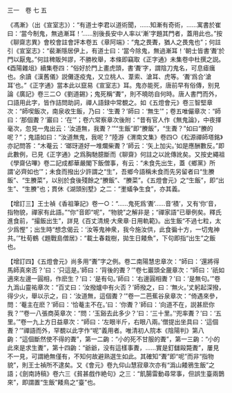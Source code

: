 三一　卷 七 五

《馮漸》（出《宣室志》）：“有道士李君以道術聞，……知漸有奇術，……寓書於崔曰：‘當今制鬼，無過漸耳！’……别後長安中人率以‘漸’字題其門者，蓋用此也。”按《聊齋志異》會校會註會評本卷五《章阿端》：“鬼之畏聻，猶人之畏鬼也”；何註引《宣室志》：“裴漸隱居伊上，有道士曰：‘當今除鬼，無過漸耳！’朝士皆書‘聻’於門以厭鬼。”何註稗販舛謬，不勝枚舉，本條即竊取《正字通》未集卷中杜撰之説。《酉陽雜俎》續集卷四：“俗好於門上畫虎頭，書‘聻’字，謂陰刀鬼名，可息瘧癘也。余讀《漢舊儀》説儺逐疫鬼，又立桃人、葦索、滄耳、虎等。‘聻’爲合‘滄耳’也。”《正字通》當本此以竄易《宣室志》耳。鬼亦能死，唐前早有俗傳，别見論《廣記》卷三二○《劉道錫》；鬼死稱“聻”，則不曉昉自何時。唐人書門而外，口語用此字，皆作詰問助詞，禪人語録中常覩之。如《五燈會元》卷三智堅章次：“師喫飯次，南泉收生飯，乃曰：‘生聻？’師曰：‘無生’”；卷五唯儼章次：“師曰：‘那個聻？’巖曰：‘在’”；卷六常察章次後附：“昔有官人作《無鬼論》，中夜揮毫次，忽見一鬼出云：‘汝道無，我聻？’”“生飯”即“賸飯”，“生聻？”如曰“賸的呢？”；鬼語如曰：“汝道無鬼，我呢？”陸游《渭南文集》卷四○《松源禪師塔銘》亦記問答：“木菴云：‘瑯玡道好一堆爛柴聻？’師云：‘矢上加尖。’如是應酬數反。”即此數例，已見《正字通》之爲胸馳臆斷而《聊齋》何註之以訛傳訛矣。又按史繩祖《學齋佔嗶》卷二記成都華嚴閣下飯僧事，有云：“未食先出生，蓋《鄉黨》所謂‘必齊如也’”；未食而撥出少許謂之“生”，吾鄉今語稱未食而先另留者曰“生賸飯”、“生賸菜”，以别於食後殘餘之“賸飯”、“賸菜”。《五燈會元》之“生飯”，即“出生”、“生賸”也；貫休《湖頭别墅》之二：“壍蟻争生食”，亦其義。

【增訂三】王士禎《香祖筆記》卷一○：“……鬼死爲‘聻’……音‘積’，又有‘你’音，指物貌，禪家有此語。”“你”音即“呢”，“物貌”之解非是；“禪家語”已舉例矣。釋氏進食前，“撮飯出生”，詳見《百丈清規·大衆章·日用軌範》。出生飯“不過七粒，太少爲慳”；出生時“想念偈云：‘汝等鬼神衆，我今施汝供，此食徧十方，一切鬼神共。’”杜荀鶴《題戰島僧居》：“載土春栽樹，拋生日餧魚”，下句即指“出生”之飯也。

【增訂四】《五燈會元》尚多用“聻”字之例。卷二南陽慧忠章次：“師曰：‘還將得馬師真來否？’曰：‘只這是。’師曰：‘背後的聻？’”卷七巖頭全奯章次：“師曰：‘祇如適來左邊一圓相，作麽生？’曰：‘是有句。’師曰：‘右邊圓相聻？’曰：‘是無句。’”卷九潙山靈祐章次：“百丈曰：‘汝撥爐中有火否？’師撥之，曰：‘無火。’丈躬起深撥，得少火，舉以示之，曰：‘汝道無，這個聻？’”卷一二芭蕉谷泉章次：“倚遇來參，問：‘菴主在麽？’師曰：‘恰菴主不在。’曰：‘你聻？’師曰：‘向道不在，説甚麽你我？’”卷一八張商英章次：“問：‘玉谿去此多少？’曰：‘三十里。’‘兜率聻？’曰：‘五里。’”卷一九上方日益章次：“師曰：‘左眼半斤，右眼八兩。’僧提出坐具曰：‘這個聻？’”禪語而外，罕覩以此字作“呢”義用者。唯清初人院本《陰陽判》第八齣：“這個斷然使不得的聻”，第一二齣：“小的死不甘服的聻”，第一三齣：“小的此來是求生聻”，第十四齣：“爺爺，没有這樣事聻，……實是釘讎毆斃聻”，屢見不一見，可謂絶無僅有，不知何故避熟選生如此。其確知“聻”即“呢”而非“指物貌”，則王士禎所不逮矣。又《會元》卷九仰山慧寂章次亦有“潙山餧鴉生飯”之語；《劍南詩稿》卷六三《貧甚戲作絶句》之三：“飢腸雷動尋常事，但誤生臺兩鵲來”，即謂置“生飯”餧鳥之“臺”也。